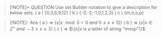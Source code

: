 
> [!NOTE]+ QUESTION
> Use set Builder notation to give a description for below sets.
>  ( a ) {0,3,6,9,12}
>  ( b ) {-3,-2,-1,0,1,2,3}
>  ( c ) {m,n,o,p}

> [!NOTE]- Ans
> ( a ) => $\{x|x\mod 3 = 0\ and\ 0\le x\le 12\}$
> ( b ) => $\{x|x\in Z^+\ and\ -3 \le x\le 3\}$
> ( c ) => $\{x|x is a letter of string "mnop"\}$



